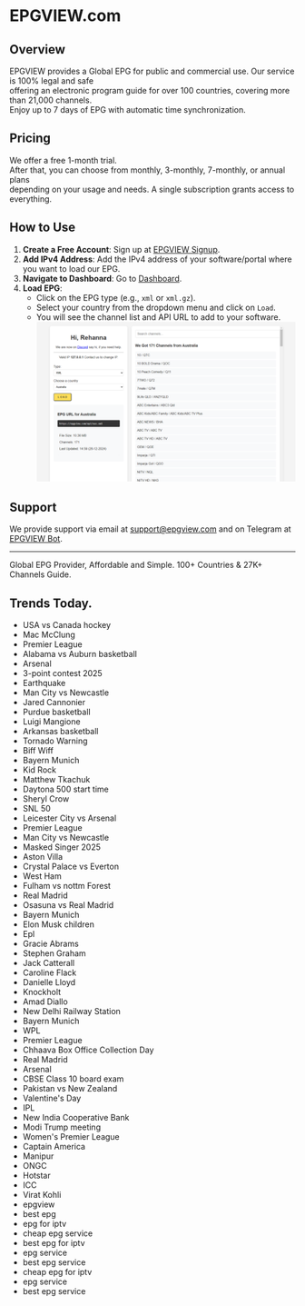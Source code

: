 # EPGVIEW.com



## Overview
EPGVIEW provides a Global EPG for public and commercial use. Our service is 100% legal and safe\
offering an electronic program guide for over 100 countries, covering more than 21,000 channels.\
Enjoy up to 7 days of EPG with automatic time synchronization.

## Pricing
We offer a free 1-month trial. \
After that, you can choose from monthly, 3-monthly, 7-monthly, or annual plans \
depending on your usage and needs. A single subscription grants access to everything.

## How to Use
1. **Create a Free Account**: Sign up at [EPGVIEW Signup](https://epgview.com/signup.php).
2. **Add IPv4 Address**: Add the IPv4 address of your software/portal where you want to load our EPG.
3. **Navigate to Dashboard**: Go to [Dashboard](https://epgview.com/dashboard.php).
4. **Load EPG**:
   - Click on the EPG type (e.g., `xml` or `xml.gz`).
   - Select your country from the dropdown menu and click on `Load`.
   - You will see the channel list and API URL to add to your software.
![EPGVIEW](img/dashboard.png)
## Support
We provide support via email at [support@epgview.com](mailto:support@epgview.com) and on Telegram at [EPGVIEW Bot](https://t.me/epgview_bot).

---

Global EPG Provider, Affordable and Simple. 100+ Countries & 27K+ Channels Guide.

## Trends Today.

- USA vs Canada hockey
- Mac McClung
- Premier League
- Alabama vs Auburn basketball
- Arsenal
- 3-point contest 2025
- Earthquake
- Man City vs Newcastle
- Jared Cannonier
- Purdue basketball
- Luigi Mangione
- Arkansas basketball
- Tornado Warning
- Biff Wiff
- Bayern Munich
- Kid Rock
- Matthew Tkachuk
- Daytona 500 start time
- Sheryl Crow
- SNL 50
- Leicester City vs Arsenal
- Premier League
- Man City vs Newcastle
- Masked Singer 2025
- Aston Villa
- Crystal Palace vs Everton
- West Ham
- Fulham vs nottm Forest
- Real Madrid
- Osasuna vs Real Madrid
- Bayern Munich
- Elon Musk children
- Epl
- Gracie Abrams
- Stephen Graham
- Jack Catterall
- Caroline Flack
- Danielle Lloyd
- Knockholt
- Amad Diallo
- New Delhi Railway Station
- Bayern Munich
- WPL
- Premier League
- Chhaava Box Office Collection Day
- Real Madrid
- Arsenal
- CBSE Class 10 board exam
- Pakistan vs New Zealand
- Valentine's Day
- IPL
- New India Cooperative Bank
- Modi Trump meeting
- Women's Premier League
- Captain America
- Manipur
- ONGC
- Hotstar
- ICC
- Virat Kohli
- epgview
- best epg
- epg for iptv
- cheap epg service
- best epg for iptv
- epg service
- best epg service
- cheap epg for iptv
- epg service
- best epg service
